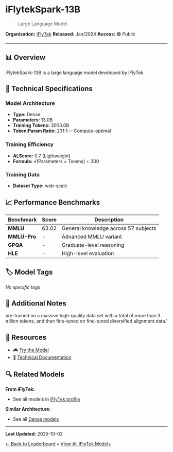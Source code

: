 # iFlytekSpark-13B

> Large Language Model

**Organization:** [iFlyTek](../../labs/iflytek.md)
**Released:** Jan/2024
**Access:** 🟢 Public

---

## 📊 Overview

iFlytekSpark-13B is a large language model developed by iFlyTek.

## 🔧 Technical Specifications

### Model Architecture
- **Type:** Dense
- **Parameters:** 13.0B
- **Training Tokens:** 3000.0B
- **Token:Param Ratio:** 231:1 ✅ Compute-optimal

### Training Efficiency
- **ALScore:** 0.7 (Lightweight)
- **Formula:** √(Parameters × Tokens) ÷ 300

### Training Data
- **Dataset Type:** web-scale

## 📈 Performance Benchmarks

| Benchmark | Score | Description |
|-----------|-------|-------------|
| **MMLU** | 63.02 | General knowledge across 57 subjects |
| **MMLU-Pro** | - | Advanced MMLU variant |
| **GPQA** | - | Graduate-level reasoning |
| **HLE** | - | High-level evaluation |

## 🏷️ Model Tags

_No specific tags_

## 📝 Additional Notes

pre-trained on a massive high-quality data set with a total of more than 3 trillion tokens, and then fine-tuned on fine-tuned diversified alignment data.'

## 🔗 Resources

- 🎮 [Try the Model](https://gitee.com/iflytekopensource/iFlytekSpark-13B)
- 📄 [Technical Documentation](https://www.ithome.com/0/748/030.htm)

## 🔍 Related Models

**From iFlyTek:**
- See all models in [iFlyTek profile](../../labs/iflytek.md)

**Similar Architecture:**
- See all [Dense models](../../architectures/dense.md)

---

**Last Updated:** 2025-10-02

[← Back to Leaderboard](../../README.md) • [View All iFlyTek Models](../../labs/iflytek.md)

